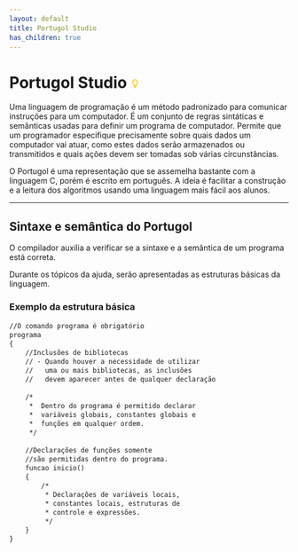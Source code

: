 ```yaml
---
layout: default
title: Portugol Studio
has_children: true
---
```


# Portugol Studio ![](../../recursos/imagens/light_pix.png)

Uma linguagem de programação é um método padronizado para comunicar instruções para um computador. É um conjunto de regras sintáticas e semânticas usadas para definir um programa de computador. Permite que um programador especifique precisamente sobre quais dados um computador vai atuar, como estes dados serão armazenados ou transmitidos e quais ações devem ser tomadas sob várias circunstâncias.

O Portugol é uma representação que se assemelha bastante com a linguagem C, porém é escrito em português. A ideia é facilitar a construção e a leitura dos algoritmos usando uma linguagem mais fácil aos alunos.

---

## Sintaxe e semântica do Portugol

O compilador auxilia a verificar se a sintaxe e a semântica de um programa está correta.

Durante os tópicos da ajuda, serão apresentadas as estruturas básicas da linguagem.

### Exemplo da estrutura básica

```
//O comando programa é obrigatório
programa
{
    //Inclusões de bibliotecas
    // - Quando houver a necessidade de utilizar
    //   uma ou mais bibliotecas, as inclusões
    //   devem aparecer antes de qualquer declaração  

    /* 
     *  Dentro do programa é permitido declarar 
     *  variáveis globais, constantes globais e
     *  funções em qualquer ordem.
     */

    //Declarações de funções somente
    //são permitidas dentro do programa.	
    funcao inicio()
    {
        /*
         * Declarações de variáveis locais, 
         * constantes locais, estruturas de
         * controle e expressões.
         */
    }
}
```

